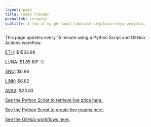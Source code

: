 ```yaml
---
layout: page
title: Token Tracker
permalink: /crypto/
subtitle: A few of my personal favorite cryptocurrency projects.
---
```


 This page updates every 15 minute using a Python Script and GitHub Actions workflow.


<!--BEGINCRYPTOINPUT-->
[ETH](https://smfxfc.github.io/crypto/eth.html): $1533.99

[LUNA](https://smfxfc.github.io/crypto/luna.html): $1.85 RIP :'(

[XNO](https://smfxfc.github.io/crypto/xno.html): $0.96

[LINK](https://smfxfc.github.io/crypto/link.html): $6.82

[AVAX](https://smfxfc.github.io/crypto/avax.html): $23.83

<!--ENDCRYPTOINPUT-->
 
 
[See the Python Script to retrieve live price here.](https://github.com/smfxfc/smfxfc.github.io/blob/master/src/get_cryptos.py)

[See the Python Script to create live graphs here.](https://github.com/smfxfc/smfxfc.github.io/blob/master/src/graph_crypto.py)

[See the GitHub workflows here.](https://github.com/smfxfc/smfxfc.github.io/blob/master/.github/workflows/)
